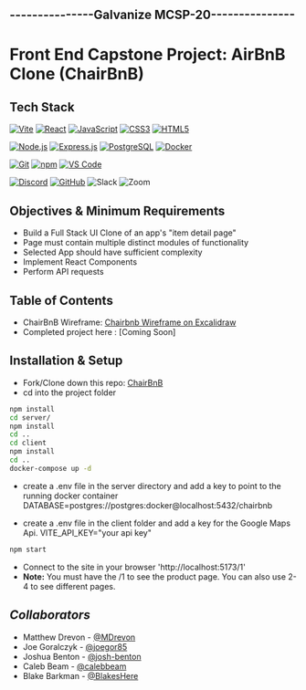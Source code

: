 ## ---------------Galvanize MCSP-20---------------

# Front End Capstone Project: AirBnB Clone (ChairBnB)

## Tech Stack

[![Vite](https://img.shields.io/badge/Vite-B73BFE?style=for-the-badge&logo=vite&logoColor=FFD62E)](https://vitejs.dev/) [![React](https://img.shields.io/badge/React-20232A?style=for-the-badge&logo=react&logoColor=61DAFB)](https://reactjs.org/)
[![JavaScript](https://img.shields.io/badge/JavaScript-323330?style=for-the-badge&logo=javascript&logoColor=F7DF1E)](https://developer.mozilla.org/en-US/docs/Web/JavaScript)
[![CSS3](https://img.shields.io/badge/CSS3-1572B6?style=for-the-badge&logo=css3&logoColor=white)](https://developer.mozilla.org/en-US/docs/Web/CSS)
[![HTML5](https://img.shields.io/badge/HTML5-E34F26?style=for-the-badge&logo=html5&logoColor=white)](https://developer.mozilla.org/en-US/docs/Web/HTML)

[![Node.js](https://img.shields.io/badge/Node.js-339933?style=for-the-badge&logo=nodedotjs&logoColor=white)](https://nodejs.org/)
[![Express.js](https://img.shields.io/badge/Express.js-000000?style=for-the-badge&logo=express&logoColor=white)](https://expressjs.com/)
[![PostgreSQL](https://img.shields.io/badge/PostgreSQL-316192?style=for-the-badge&logo=postgresql&logoColor=white)](https://www.postgresql.org/)
[![Docker](https://img.shields.io/badge/Docker-2CA5E0?style=for-the-badge&logo=docker&logoColor=white)](https://www.docker.com/)

[![Git](https://img.shields.io/badge/Git-E44C30?style=for-the-badge&logo=git&logoColor=white)](https://git-scm.com/)
[![npm](https://img.shields.io/badge/npm-CB3837?style=for-the-badge&logo=npm&logoColor=white)](https://www.npmjs.com/)
[![VS Code](https://img.shields.io/badge/VSCode-0078D4?style=for-the-badge&logo=visual%20studio%20code&logoColor=white)](https://code.visualstudio.com/)

[![Discord](https://img.shields.io/badge/Discord-5865F2?style=for-the-badge&logo=discord&logoColor=white)](https://discord.com/)
[![GitHub](https://img.shields.io/badge/GitHub-100000?style=for-the-badge&logo=github&logoColor=white)](https://github.com/)
![Slack](https://camo.githubusercontent.com/870d2945e15dde83583f64ea1f3f4471702e45bf30fa884412da74cb7731ae42/68747470733a2f2f696d672e736869656c64732e696f2f62616467652f536c61636b2d3441313534423f7374796c653d666f722d7468652d6261646765266c6f676f3d736c61636b266c6f676f436f6c6f723d7768697465)
![Zoom](https://camo.githubusercontent.com/c6c90c4d74d5fad08da3e2c31c556ea8a8b45a6bd5756b6e49111d9825cde56f/68747470733a2f2f696d672e736869656c64732e696f2f62616467652f5a6f6f6d2d3244384346463f7374796c653d666f722d7468652d6261646765266c6f676f3d7a6f6f6d266c6f676f436f6c6f723d7768697465)

## Objectives & Minimum Requirements

- Build a Full Stack UI Clone of an app's "item detail page"
- Page must contain multiple distinct modules of functionality
- Selected App should have sufficient complexity
- Implement React Components
- Perform API requests

## Table of Contents

- ChairBnB Wireframe: [Chairbnb Wireframe on Excalidraw](https://excalidraw.com/#room=e159a4a7216e9c77cc9c,YvhSpCdhIfyighAJuDY2IA)
- Completed project here : [Coming Soon]

## Installation & Setup

- Fork/Clone down this repo: [ChairBnB](https://github.com/CombatCoders/chairbnb.git)
- cd into the project folder

```bash
npm install
cd server/
npm install
cd ..
cd client
npm install
cd ..
docker-compose up -d
```

- create a .env file in the server directory and add a key to point to the running docker container DATABASE=postgres://postgres:docker@localhost:5432/chairbnb

- create a .env file in the client folder and add a key for the Google Maps Api. VITE_API_KEY="your api key"

```Bash
npm start
```

- Connect to the site in your browser 'http://localhost:5173/1'
- **Note:** You must have the /1 to see the product page. You can also use 2-4 to see different pages.

## _Collaborators_

- Matthew Drevon - [@MDrevon](https://github.com/MDrevon)
- Joe Goralczyk - [@joegor85](https://github.com/joegor85)
- Joshua Benton - [@josh-benton](https://github.com/josh-benton)
- Caleb Beam - [@calebbeam](https://github.com/calebbeam)
- Blake Barkman - [@BlakesHere](https://github.com/BlakesHere)
